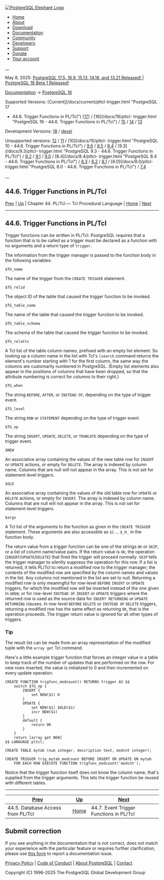 [ ![PostgreSQL Elephant Logo](/media/img/about/press/elephant.png) ](/)

  * [Home](/ "Home")
  * [About](/about/ "About")
  * [Download](/download/ "Download")
  * [Documentation](/docs/ "Documentation")
  * [Community](/community/ "Community")
  * [Developers](/developer/ "Developers")
  * [Support](/support/ "Support")
  * [Donate](/about/donate/ "Donate")
  * [Your account](/account/ "Your account")

__

May 8, 2025: [ PostgreSQL 17.5, 16.9, 15.13, 14.18, and 13.21 Released! ](/about/news/postgresql-175-169-1513-1418-and-1321-released-3072/) | [ PostgreSQL 18 Beta 1 Released! ](/about/news/postgresql-18-beta-1-released-3070/)

[Documentation](/docs/ "Documentation") -> [PostgreSQL
16](/docs/16/index.html)

Supported Versions: [Current](/docs/current/pltcl-trigger.html "PostgreSQL 17
- 44.6. Trigger Functions in PL/Tcl") ([17](/docs/17/pltcl-trigger.html
"PostgreSQL 17 - 44.6. Trigger Functions in PL/Tcl")) / [16](/docs/16/pltcl-
trigger.html "PostgreSQL 16 - 44.6. Trigger Functions in PL/Tcl") /
[15](/docs/15/pltcl-trigger.html "PostgreSQL 15 - 44.6. Trigger Functions in
PL/Tcl") / [14](/docs/14/pltcl-trigger.html "PostgreSQL 14 - 44.6. Trigger
Functions in PL/Tcl") / [13](/docs/13/pltcl-trigger.html "PostgreSQL 13 -
44.6. Trigger Functions in PL/Tcl")

Development Versions: [18](/docs/18/pltcl-trigger.html "PostgreSQL 18 -
44.6. Trigger Functions in PL/Tcl") / [devel](/docs/devel/pltcl-trigger.html
"PostgreSQL devel - 44.6. Trigger Functions in PL/Tcl")

Unsupported versions: [12](/docs/12/pltcl-trigger.html "PostgreSQL 12 -
44.6. Trigger Functions in PL/Tcl") / [11](/docs/11/pltcl-trigger.html
"PostgreSQL 11 - 44.6. Trigger Functions in PL/Tcl") / [10](/docs/10/pltcl-
trigger.html "PostgreSQL 10 - 44.6. Trigger Functions in PL/Tcl") /
[9.6](/docs/9.6/pltcl-trigger.html "PostgreSQL 9.6 - 44.6. Trigger Functions
in PL/Tcl") / [9.5](/docs/9.5/pltcl-trigger.html "PostgreSQL 9.5 -
44.6. Trigger Functions in PL/Tcl") / [9.4](/docs/9.4/pltcl-trigger.html
"PostgreSQL 9.4 - 44.6. Trigger Functions in PL/Tcl") / [9.3](/docs/9.3/pltcl-
trigger.html "PostgreSQL 9.3 - 44.6. Trigger Functions in PL/Tcl") /
[9.2](/docs/9.2/pltcl-trigger.html "PostgreSQL 9.2 - 44.6. Trigger Functions
in PL/Tcl") / [9.1](/docs/9.1/pltcl-trigger.html "PostgreSQL 9.1 -
44.6. Trigger Functions in PL/Tcl") / [9.0](/docs/9.0/pltcl-trigger.html
"PostgreSQL 9.0 - 44.6. Trigger Functions in PL/Tcl") / [8.4](/docs/8.4/pltcl-
trigger.html "PostgreSQL 8.4 - 44.6. Trigger Functions in PL/Tcl") /
[8.3](/docs/8.3/pltcl-trigger.html "PostgreSQL 8.3 - 44.6. Trigger Functions
in PL/Tcl") / [8.2](/docs/8.2/pltcl-trigger.html "PostgreSQL 8.2 -
44.6. Trigger Functions in PL/Tcl") / [8.1](/docs/8.1/pltcl-trigger.html
"PostgreSQL 8.1 - 44.6. Trigger Functions in PL/Tcl") / [8.0](/docs/8.0/pltcl-
trigger.html "PostgreSQL 8.0 - 44.6. Trigger Functions in PL/Tcl") /
[7.4](/docs/7.4/pltcl-trigger.html "PostgreSQL 7.4 - 44.6. Trigger Functions
in PL/Tcl")

__

44.6. Trigger Functions in PL/Tcl  
---  
[Prev](pltcl-dbaccess.html "44.5. Database Access from PL/Tcl")  | [Up](pltcl.html "Chapter 44. PL/Tcl — Tcl Procedural Language") | Chapter 44. PL/Tcl — Tcl Procedural Language | [Home](index.html "PostgreSQL 16.9 Documentation") |  [Next](pltcl-event-trigger.html "44.7. Event Trigger Functions in PL/Tcl")  
  
* * *

## 44.6. Trigger Functions in PL/Tcl #

Trigger functions can be written in PL/Tcl. PostgreSQL requires that a
function that is to be called as a trigger must be declared as a function with
no arguments and a return type of `trigger`.

The information from the trigger manager is passed to the function body in the
following variables:

`$TG_name`

    

The name of the trigger from the `CREATE TRIGGER` statement.

`$TG_relid`

    

The object ID of the table that caused the trigger function to be invoked.

`$TG_table_name`

    

The name of the table that caused the trigger function to be invoked.

`$TG_table_schema`

    

The schema of the table that caused the trigger function to be invoked.

`$TG_relatts`

    

A Tcl list of the table column names, prefixed with an empty list element. So
looking up a column name in the list with Tcl's `lsearch` command returns the
element's number starting with 1 for the first column, the same way the
columns are customarily numbered in PostgreSQL. (Empty list elements also
appear in the positions of columns that have been dropped, so that the
attribute numbering is correct for columns to their right.)

`$TG_when`

    

The string `BEFORE`, `AFTER`, or `INSTEAD OF`, depending on the type of
trigger event.

`$TG_level`

    

The string `ROW` or `STATEMENT` depending on the type of trigger event.

`$TG_op`

    

The string `INSERT`, `UPDATE`, `DELETE`, or `TRUNCATE` depending on the type
of trigger event.

`$NEW`

    

An associative array containing the values of the new table row for `INSERT`
or `UPDATE` actions, or empty for `DELETE`. The array is indexed by column
name. Columns that are null will not appear in the array. This is not set for
statement-level triggers.

`$OLD`

    

An associative array containing the values of the old table row for `UPDATE`
or `DELETE` actions, or empty for `INSERT`. The array is indexed by column
name. Columns that are null will not appear in the array. This is not set for
statement-level triggers.

`$args`

    

A Tcl list of the arguments to the function as given in the `CREATE TRIGGER`
statement. These arguments are also accessible as `$1` ... `$_`n`_` in the
function body.

The return value from a trigger function can be one of the strings `OK` or
`SKIP`, or a list of column name/value pairs. If the return value is `OK`, the
operation (`INSERT`/`UPDATE`/`DELETE`) that fired the trigger will proceed
normally. `SKIP` tells the trigger manager to silently suppress the operation
for this row. If a list is returned, it tells PL/Tcl to return a modified row
to the trigger manager; the contents of the modified row are specified by the
column names and values in the list. Any columns not mentioned in the list are
set to null. Returning a modified row is only meaningful for row-level
`BEFORE` `INSERT` or `UPDATE` triggers, for which the modified row will be
inserted instead of the one given in `$NEW`; or for row-level `INSTEAD OF`
`INSERT` or `UPDATE` triggers where the returned row is used as the source
data for `INSERT RETURNING` or `UPDATE RETURNING` clauses. In row-level
`BEFORE` `DELETE` or `INSTEAD OF` `DELETE` triggers, returning a modified row
has the same effect as returning `OK`, that is the operation proceeds. The
trigger return value is ignored for all other types of triggers.

### Tip

The result list can be made from an array representation of the modified tuple
with the `array get` Tcl command.

Here's a little example trigger function that forces an integer value in a
table to keep track of the number of updates that are performed on the row.
For new rows inserted, the value is initialized to 0 and then incremented on
every update operation.

    
    
    CREATE FUNCTION trigfunc_modcount() RETURNS trigger AS $$
        switch $TG_op {
            INSERT {
                set NEW($1) 0
            }
            UPDATE {
                set NEW($1) $OLD($1)
                incr NEW($1)
            }
            default {
                return OK
            }
        }
        return [array get NEW]
    $$ LANGUAGE pltcl;
    
    CREATE TABLE mytab (num integer, description text, modcnt integer);
    
    CREATE TRIGGER trig_mytab_modcount BEFORE INSERT OR UPDATE ON mytab
        FOR EACH ROW EXECUTE FUNCTION trigfunc_modcount('modcnt');
    

Notice that the trigger function itself does not know the column name; that's
supplied from the trigger arguments. This lets the trigger function be reused
with different tables.

* * *

[Prev](pltcl-dbaccess.html "44.5. Database Access from PL/Tcl")  | [Up](pltcl.html "Chapter 44. PL/Tcl — Tcl Procedural Language") |  [Next](pltcl-event-trigger.html "44.7. Event Trigger Functions in PL/Tcl")  
---|---|---  
44.5. Database Access from PL/Tcl  | [Home](index.html "PostgreSQL 16.9 Documentation") |  44.7. Event Trigger Functions in PL/Tcl  
  
## Submit correction

If you see anything in the documentation that is not correct, does not match
your experience with the particular feature or requires further clarification,
please use [this form](/account/comments/new/16/pltcl-trigger.html/) to report
a documentation issue.

[Privacy Policy](/about/privacypolicy) | [Code of Conduct](/about/policies/coc/) | [About PostgreSQL](/about/) | [Contact](/about/contact/)  

Copyright (C) 1996-2025 The PostgreSQL Global Development Group

